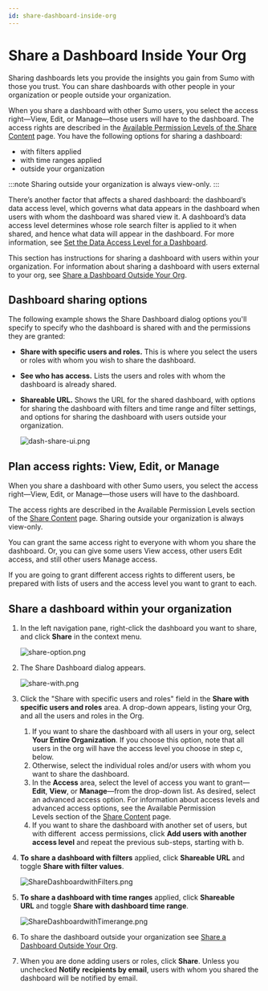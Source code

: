 ```yaml
---
id: share-dashboard-inside-org
---
```


# Share a Dashboard Inside Your Org

Sharing dashboards lets you provide the insights you gain from Sumo with those you trust. You can share dashboards with other people in your organization or people outside your organization. 

When you share a dashboard with other Sumo users, you select the access right—View, Edit, or Manage—those users will have to the dashboard. The access rights are described in the [Available Permission Levels of the Share Content](../manage/content-sharing/share-content.md) page. You have the following options for sharing a dashboard:

* with filters applied
* with time ranges applied
* outside your organization

:::note
Sharing outside your organization is always view-only.
:::

There’s another factor that affects a shared dashboard: the dashboard’s data access level, which governs what data appears in the dashboard when users with whom the dashboard was shared view it. A dashboard’s data access level determines whose role search filter is applied to it when shared, and hence what data will appear in the dashboard. For more information, see [Set the Data Access Level for a Dashboard](get-started/set-data-access-level-dashboard.md).

This section has instructions for sharing a dashboard with users within your organization. For information about sharing a dashboard with users external to your org, see [Share a Dashboard Outside Your Org](share-dashboard-outside-org.md).

## Dashboard sharing options

The following example shows the Share Dashboard dialog options you'll specify to specify who the dashboard is shared with and the permissions they are granted:

* **Share with specific users and roles.** This is where you select the users or roles with whom you wish to share the dashboard.
* **See who has access.** Lists the users and roles with whom the dashboard is already shared.  
* **Shareable URL.** Shows the URL for the shared dashboard, with options for sharing the dashboard with filters and time range and filter settings, and options for sharing the dashboard with users outside your organization.  
      
    ![dash-share-ui.png](/img/dashboards/dash-share-ui.png)

## Plan access rights: View, Edit, or Manage

When you share a dashboard with other Sumo users, you select the access right—View, Edit, or Manage—those users will have to the dashboard.

The access rights are described in the Available Permission Levels section of the [Share Content](../manage/content-sharing/share-content.md) page. Sharing outside your organization is always view-only.

You can grant the same access right to everyone with whom you share the dashboard. Or, you can give some users View access, other users Edit access, and still other users Manage access.  

If you are going to grant different access rights to different users, be prepared with lists of users and the access level you want to grant to each.

## Share a dashboard within your organization

1. In the left navigation pane, right-click the dashboard you want to share, and click **Share** in the context menu. 

    ![share-option.png](/img/dashboards/share-option.png)

1. The Share Dashboard dialog appears.  
      
    ![share-with.png](/img/dashboards/share-with.png)

1. Click the "Share with specific users and roles" field in the **Share with specific users and roles** area. A drop-down appears, listing your Org, and all the users and roles in the Org. 
    
    1. If you want to share the dashboard with all users in your org, select **Your Entire Organization**. If you choose this option, note that all users in the org will have the access level you choose in step c, below. 
    1. Otherwise, select the individual roles and/or users with whom you want to share the dashboard.
    1. In the **Access** area, select the level of access you want to grant—**Edit**, **View**, or **Manage**—from the drop-down list. As desired, select an advanced access option. For information about access levels and advanced access options, see the Available Permission Levels section of the [Share Content](../manage/content-sharing/share-content.md) page.
    1. If you want to share the dashboard with another set of users, but with different  access permissions, click **Add users with another access level** and repeat the previous sub-steps, starting with b. 

1. **To** **share a dashboard with filters** applied, click **Shareable URL** and toggle **Share with filter values**.   
      
    ![ShareDashboardwithFilters.png](/img/dashboards/share-dashboard-filters.png)

1. **To share a dashboard with time ranges** applied, click **Shareable URL** and toggle **Share with dashboard time range**.  
      
    ![ShareDashboardwithTimerange.png](/img/dashboards/share-dashboard-timerange.png)

1. To share the dashboard outside your organization see [Share a Dashboard Outside Your Org](share-dashboard-outside-org.md).

1. When you are done adding users or roles, click **Share**. Unless you unchecked **Notify** **recipients by email**, users with whom you shared the dashboard will be notified by email.   
     
